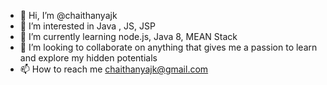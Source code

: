 - 👋 Hi, I’m @chaithanyajk
- 👀 I’m interested in Java , JS, JSP
- 🌱 I’m currently learning node.js, Java 8, MEAN Stack
- 💞️ I’m looking to collaborate on anything that gives me a passion to learn and explore my hidden potentials
- 📫 How to reach me chaithanyajk@gmail.com

<!---
chaithanyajk/chaithanyajk is a ✨ special ✨ repository because its `README.md` (this file) appears on your GitHub profile.
You can click the Preview link to take a look at your changes.
--->
